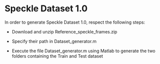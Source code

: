                                                     
# Speckle Dataset 1.0

In order to generate Speckle Dataset 1.0, respect the following steps: 
          
* Download and unzip Reference_speckle_frames.zip 
                  
* Specify their path in Dataset_generator.m
                  
* Execute the file Dataset_generator.m using Matlab to generate the two folders containing the Train and Test dataset
